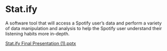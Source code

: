 # Stat.ify

 A software tool that will access a Spotify user’s data and perform a variety of data manipulation and analysis to help the Spotify user understand their listening habits more in-depth. 

[Stat.ify Final Presentation (1).pptx](https://github.com/vincephung/stat.ify/files/11952021/Stat.ify.Final.Presentation.1.pptx)

